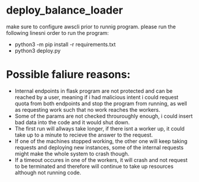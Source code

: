 # deploy_balance_loader

make sure to configure awscli prior to runnig program.
please run the following linesni order to run the program: 
- python3 -m pip install -r requirements.txt
- python3 deploy.py

# Possible faliure reasons:
- Internal endpoints in flask program are not protected and can be reached by a user, meaning if i had malicious intent i could request quota from both endpoints and stop the program from running, as well as requesting work such that no work reaches the workers.
- Some of the params are not checked throuroughly enough, i could insert bad data into the code and it would shut down.
- The first run will allways take longer, if there isnt a worker up, it could take up to a minute to recieve the answer to the request.
- If one of the machines stopped working, the other one will keep taking requests and deploying new instances, some of the internal requests might make the whole system to crash though.
- If a timeout occures in one of the workers, it will crash and not request to be terminated and therefore will continue to take up resources although not running code.
